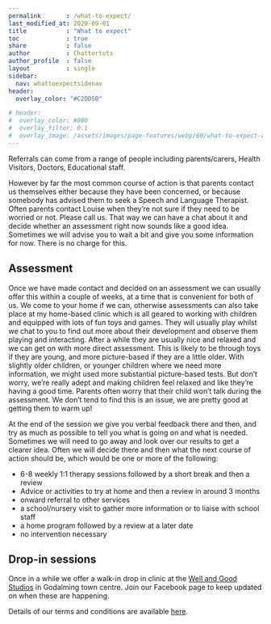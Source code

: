 ```yaml
---
permalink       : /what-to-expect/
last_modified_at: 2020-09-01
title           : "What to expect"
toc             : true
share           : false
author          : Chattertots
author_profile  : false
layout          : single
sidebar:
  nav: whattoexpectsidenav
header:
  overlay_color: "#C2DD5B"

# header:
#  overlay_color: #000
#  overlay_filter: 0.1
#  overlay_image: /assets/images/page-features/webp/60/what-to-expect-abstract.webp
---
```


Referrals can come from a range of people including parents/carers, Health Visitors, Doctors, Educational staff.  

However by far the most common course of action is that parents contact us themselves either because they have been concerned, or because somebody has advised them to seek a Speech and Language Therapist.   Often parents contact Louise when they’re not sure if they need to be worried or not.  Please call us.  That way we can have a chat about it and decide whether an assessment right now sounds like a good idea.  Sometimes we will advise you to wait a bit and give you some information for now.  There is no charge for this. 

## Assessment

Once we have made contact and decided on an assessment we can usually offer this within a couple of weeks, at a time that is convenient for both of us.  We come to your home if we can, otherwise assessments can also take place at my home-based clinic which is all geared to working with children and equipped with lots of fun toys and games.  They will usually play whilst we chat to you to find out more about their development and observe them playing and interacting.  After a while they are usually nice and relaxed and we can get on with more direct assessment.  This is likely to be through toys if they are young, and more picture-based if they are a little older.  With slightly older children, or younger children where we need more information, we might used more substantial picture-based tests.  But don’t worry, we’re really adept and making children feel relaxed and like they’re having a good time.  Parents often worry that their child won’t talk during the assessment.  We don’t tend to find this is an issue, we are pretty good at getting them to warm up!

At the end of the session we give you verbal feedback there and then, and try as much as possible to tell you what is going on and what is needed.  Sometimes we will need to go away and look over our results to get a clearer idea.  Often we will decide there and then what the next course of action should be, which would be one or more of the following:

- 6-8 weekly 1:1 therapy sessions followed by a short break and then a review
- Advice or activities to try at home and then a review in around 3 months
- onward referral to other services
- a school/nursery visit to gather more information or to liaise with school staff
- a home program followed by a review at a later date
- no intervention necessary

## Drop-in sessions

Once in a while we offer a walk-in drop in clinic at the [Well and Good Studios](https://www.wellandgoodstudios.com/) in Godalming town centre.  Join our Facebook page to keep updated on when these are happening.  

Details of our terms and conditions are available [here](/terms-and-conditions/).
